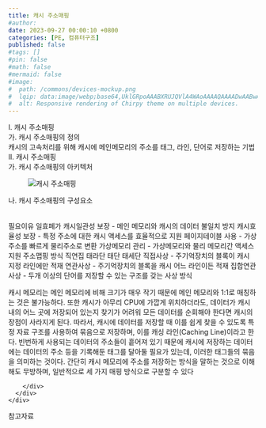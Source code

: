 ```yaml
---
title: 캐시 주소매핑
#author: 
date: 2023-09-27 00:00:10 +0800
categories: [PE, 컴퓨터구조]
published: false
#tags: []
#pin: false
#math: false
#mermaid: false
#image:
#  path: /commons/devices-mockup.png
#  lqip: data:image/webp;base64,UklGRpoAAABXRUJQVlA4WAoAAAAQAAAADwAABwAAQUxQSDIAAAARL0AmbZurmr57yyIiqE8oiG0bejIYEQTgqiDA9vqnsUSI6H+oAERp2HZ65qP/VIAWAFZQOCBCAAAA8AEAnQEqEAAIAAVAfCWkAALp8sF8rgRgAP7o9FDvMCkMde9PK7euH5M1m6VWoDXf2FkP3BqV0ZYbO6NA/VFIAAAA
#  alt: Responsive rendering of Chirpy theme on multiple devices.
---
```


<div class="post-wrap">
  <div class="para">
    <div class="para-title">
      I. 캐시 주소매핑
    </div>
    <div class="para-cntnt">
      <div class="para">
        <div class="para-title">
          가. 캐시 주소매핑의 정의
        </div>
        <div class="para-cntnt">
            캐시의 고속처리를 위해 캐시에 메인메모리의 주소를 태그, 라인, 단어로 저장하는 기법 
        </div>
      </div>
    </div>
  </div>
  
  <div class="para">
    <div class="para-title">
      II. 캐시 주소매핑
    </div>
    <div class="para-cntnt">
      <div class="para">
        <div class="para-title">
          가. 캐시 주소매핑의 아키텍처
        </div>
        <div class="para-cntnt">
          <figure class="post-figure">
            <img src="/assets/img/posts/캐시-주소매핑.png" alt="캐시 주소매핑">
<!--            <figcaption>Source: Unveiling the Metaverse: Exploring Emerging Trends, Multifaceted Perspectives, and Future Challenges</figcaption>-->
          </figure>
        </div>
      </div>
      <div class="para">
        <div class="para-title">
          나. 캐시 주소매핑의 구성요소
        </div>
        <div class="para-cntnt">
          <table class="post-table">
          </table>
          필요이유 일효페가
  캐시일관성 보장 - 메인 메모리와 캐시의 데이터 불일치 방지
  캐시효율성 보장 - 특정 주소에 대한 캐시 액세스를 효율적으로 지원
  페이지테이블 사용 - 가상주소를 빠르게 물리주소로 변환
  가상메모리 관리 - 가상메모리와 물리 메모리간 액세스 지원
주소맵핑 방식 직연집 태라단 태단 태세단
  직접사상 - 주기억장치의 블록이 캐시 지정 라인에만 적재
  연관사상 - 주기억장치의 블록을 캐시 어느 라인이든 적재
  집합연관사상 - 두개 이상의 단어를 저장할 수 있는 구조를 갖는 사상 방식

  캐시 메모리는 메인 메모리에 비해 크기가 매우 작기 때문에 메인 메모리와 1:1로 매칭하는 것은 불가능하다. 또한 캐시가 아무리 CPU에 가깝게 위치하더라도, 데이터가 캐시 내의 어느 곳에 저장되어 있는지 찾기가 어려워 모든 데이터를 순회해야 한다면 캐시의 장점이 사라지게 된다.
따라서, 캐시에 데이터를 저장할 때 이를 쉽게 찾을 수 있도록 특정 자료 구조를 사용하여 묶음으로 저장하며, 이를 캐싱 라인(Caching Line)이라고 한다. 빈번하게 사용되는 데이터의 주소들이 흩어져 있기 때문에 캐시에 저장하는 데이터에는 데이터의 주소 등을 기록해둔 태그를 달아둘 필요가 있는데, 이러한 태그들의 묶음을 의미하는 것이다.
간단히 캐시 메모리에 주소를 저장하는 방식을 말하는 것으로 이해해도 무방하며, 일반적으로 세 가지 매핑 방식으로 구분할 수 있다

        </div>
      </div>
    </div>
  </div>

  <div class="refr-wrap">
    <div class="refr-title">
        참고자료
    </div>
    <ol class="refr-list">
    <!--    <li>(나현식, 최대선) <a target="_blank" href="https://scienceon.kisti.re.kr/commons/util/originalView.do?cn=JAKO202225948430499&oCn=JAKO202225948430499&dbt=JAKO&journal=NJOU00291864">메타버스 보안 위협 요소 및 대응 방안 검토</a></li>-->
    <!--    <li>(M. Uddin, S. Manickam, H. Ullah, M. Obaidat and A. Dandoush) <a target="_blank" href="https://ieeexplore.ieee.org/abstract/document/10138386">Unveiling the Metaverse: Exploring Emerging Trends, Multifaceted Perspectives, and Future Challenges</a></li>-->
    </ol>
  </div>
</div>
